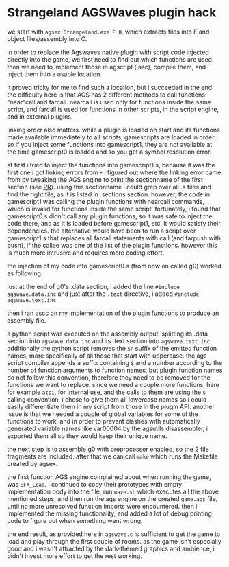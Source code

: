 Strangeland AGSWaves plugin hack
================================

we start with `agsex Strangeland.exe F O`, which extracts files into F and
object files/assembly into O.

in order to replace the Agswaves native plugin with script code injected
directly into the game, we first need to find out which functions are used.
then we need to implement those in agscript (.asc), compile them, and inject
them into a usable location.

it proved tricky for me to find such a location, but i succeeded in the end.
the difficulty here is that AGS has 2 different methods to call functions:
"near"call and farcall.
nearcall is used only for functions inside the same script, and farcall is
used for functions in other scripts, in the script engine, and in external
plugins.

linking order also matters. while a plugin is loaded on start and its functions
made available immediately to all scripts, gamescripts are loaded in order.
so if you inject some functions into gamescript1, they are not available
at the time gamescript0 is loaded and so you get a symbol resolution error.

at first i tried to inject the functions into gamescript1.s, because it was
the first one i got linking errors from - i figured out where the linking
error came from by tweaking the AGS engine to print the sectionname of the
first section (see [PR](https://github.com/adventuregamestudio/ags/pull/1340)).
using this sectionname i could grep over all .s files and find the right file,
as it is listed in .sections section.
however, the code in gamescript1 was calling the plugin functions with nearcall
commands, which is invalid for functions inside the same script.
fortunately, i found that gamescript0.s didn't call any plugin functions, so
it was safe to inject the code there, and as it is loaded before gamescript1,
etc, it would satisfy their dependencies.
the alternative would have been to run a script over gamescript1.s
that replaces all farcall statements with call (and farpush with push), if the
callee was one of the list of the plugin functions. however this is much more
intrusive and requires more coding effort.

the injection of my code into gamescript0.s (from now on called g0)
worked as following:

just at the end of g0's .data section, i added the line
`#include agswave.data.inc`
and just after the `.text` directive, i added
`#include agswave.text.inc`

then i ran ascc on my implementation of the plugin functions to produce an
assembly file.

a python script was executed on the assembly output, splitting its .data
section into `agswave.data.inc` and its .text section into `agswave.text.inc`.
additionally the python script removes the `$n` suffix of the emitted function
names; more specifically of all those that start with uppercase.
the ags script compiler appends a suffix containing `$` and a number according
to the number of function arguments to function names, but plugin function
names do not follow this convention, therefore they need to be removed for
the functions we want to replace. since we need a couple more functions, here
for example `atoi`, for internal use, and the calls to them are using the `$`
calling convention, i chose to give them all lowercase names so i could easily
differentiate them in my script from those in the plugin API.
another issue is that we needed a couple of global variables for some of the
functions to work, and in order to prevent clashes with automatically generated
variable names like var00004 by the agsutils disassembler, i exported them all
so they would keep their unique name.

the next step is to assemble g0 with preprocessor enabled, so the 2 file
fragments are included.
after that we can call `make` which runs the Makefile created by agsex.

the first function AGS engine complained about when running the game, was
`SFX_Load`. i continued to copy their prototypes with empty implementation
body into the file, run `wave.sh` which executes all the above mentioned steps,
and then run the ags engine on the created `game.ags` file, until no more
unresolved function imports were encountered.
then i implemented the missing functionality, and added a lot of debug printing
code to figure out when something went wrong.

the end result, as provided here in `agswave.c` is sufficient to get the game
to load and play through the first couple of rooms.
as the game isn't especially good and i wasn't attracted by the dark-themed
graphics and ambience, i didn't invest more effort to get the rest working.

